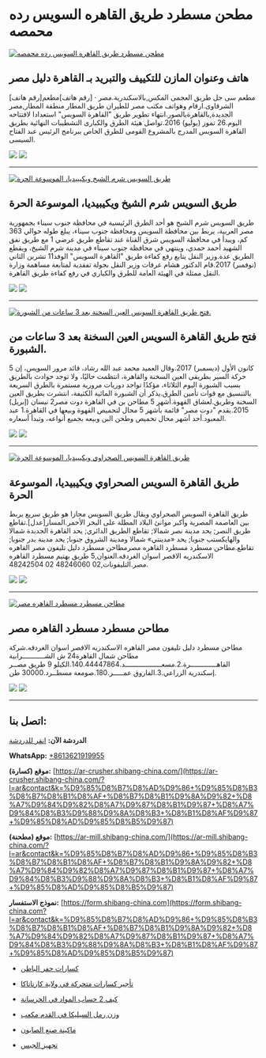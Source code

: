 # مطحن مسطرد طريق القاهره السويس رده محمصه

<a href="https://swt.shibang-china.com/?l=ar&img&k=%D9%85%D8%B7%D8%AD%D9%86+%D9%85%D8%B3%D8%B7%D8%B1%D8%AF+%D8%B7%D8%B1%D9%8A%D9%82+%D8%A7%D9%84%D9%82%D8%A7%D9%87%D8%B1%D9%87+%D8%A7%D9%84%D8%B3%D9%88%D9%8A%D8%B3+%D8%B1%D8%AF%D9%87+%D9%85%D8%AD%D9%85%D8%B5%D9%87" target="_blank">![مطحن مسطرد طريق القاهره السويس رده محمصه](http://static.shibang-china.com/all-800x300/280.jpg)</a>

## هاتف وعنوان المازن للتكييف والتبريد بـ القاهرة دليل مصر
[رقم هاتف]مطعم سى جل طريق العجمى المكس,بالاسكندرية.مصر &middot; [رقم هاتف]مطعم الشرقاوى.ارقام وهواتف مكتب مصر للطيران طريق المطار منطقة المطار,مصر الجديدة,بالقاهرةبالصور.انتهاء تطوير طريق &quot;القاهرة السويس&quot; استعدادا لافتتاحه اليوم.26 تموز (يوليو) 2016.تواصل هيئة الطرق والكبارى التشطيبات النهائية بطريق القاهرة السويس المدرج بالمشروع القومى للطرق الخاص ببرنامج الرئيس عبد الفتاح السيسى.


<a href="https://whatsapp.shibangsoft.com/WhatsApp.php" target="_blank" title="WhatsApp">![](http://static.shibang-china.com/icon/whatsapp.png)</a> <a href="https://swt.shibang-china.com/?l=ar&icon&k=%D9%85%D8%B7%D8%AD%D9%86+%D9%85%D8%B3%D8%B7%D8%B1%D8%AF+%D8%B7%D8%B1%D9%8A%D9%82+%D8%A7%D9%84%D9%82%D8%A7%D9%87%D8%B1%D9%87+%D8%A7%D9%84%D8%B3%D9%88%D9%8A%D8%B3+%D8%B1%D8%AF%D9%87+%D9%85%D8%AD%D9%85%D8%B5%D9%87" target="_blank">![](http://static.shibang-china.com/icon/chat-ar.png)</a>

---

<a href="https://swt.shibang-china.com/?l=ar&img&k=%D9%85%D8%B7%D8%AD%D9%86+%D9%85%D8%B3%D8%B7%D8%B1%D8%AF+%D8%B7%D8%B1%D9%8A%D9%82+%D8%A7%D9%84%D9%82%D8%A7%D9%87%D8%B1%D9%87+%D8%A7%D9%84%D8%B3%D9%88%D9%8A%D8%B3+%D8%B1%D8%AF%D9%87+%D9%85%D8%AD%D9%85%D8%B5%D9%87" target="_blank">![طريق السويس شرم الشيخ ويكيبيديا، الموسوعة الحرة](http://static.shibang-china.com/all-800x300/358.jpg)</a>

## طريق السويس شرم الشيخ ويكيبيديا، الموسوعة الحرة
طريق السويس شرم الشيخ هو أحد الطرق الرئيسية في محافظة جنوب سيناء بجمهورية مصر العربية، يربط بين محافظة السويس ومحافظة جنوب سيناء، يبلغ طوله حوالي 363 كم، ويبدأ في محافظة السويس شرق القناة عند تقاطع طريق عرضي 1 مع طريق نفق الشهيد أحمد حمدي، وينتهي في محافظة جنوب سيناء في مدينة شرم الشيخ، ويقطع الطريق عدة.وزير النقل يتابع رفع كفاءة طريق &quot;القاهرة السويس&quot; الوفد11 تشرين الثاني (نوفمبر) 2017.قام الدكتور هشام عرفات وزير النقل بجولة تفقدية لمتابعة مساهمة وزارة النقل ممثلة في الهيئة العامة للطرق والكباري في رفع كفاءة طريق القاهرة.


<a href="https://whatsapp.shibangsoft.com/WhatsApp.php" target="_blank" title="WhatsApp">![](http://static.shibang-china.com/icon/whatsapp.png)</a> <a href="https://swt.shibang-china.com/?l=ar&icon&k=%D9%85%D8%B7%D8%AD%D9%86+%D9%85%D8%B3%D8%B7%D8%B1%D8%AF+%D8%B7%D8%B1%D9%8A%D9%82+%D8%A7%D9%84%D9%82%D8%A7%D9%87%D8%B1%D9%87+%D8%A7%D9%84%D8%B3%D9%88%D9%8A%D8%B3+%D8%B1%D8%AF%D9%87+%D9%85%D8%AD%D9%85%D8%B5%D9%87" target="_blank">![](http://static.shibang-china.com/icon/chat-ar.png)</a>

---

<a href="https://swt.shibang-china.com/?l=ar&img&k=%D9%85%D8%B7%D8%AD%D9%86+%D9%85%D8%B3%D8%B7%D8%B1%D8%AF+%D8%B7%D8%B1%D9%8A%D9%82+%D8%A7%D9%84%D9%82%D8%A7%D9%87%D8%B1%D9%87+%D8%A7%D9%84%D8%B3%D9%88%D9%8A%D8%B3+%D8%B1%D8%AF%D9%87+%D9%85%D8%AD%D9%85%D8%B5%D9%87" target="_blank">![فتح طريق القاهرة السويس العين السخنة بعد 3 ساعات من الشبورة.](http://static.shibang-china.com/all-800x300/243.jpg)</a>

## فتح طريق القاهرة السويس العين السخنة بعد 3 ساعات من الشبورة.
5 كانون الأول (ديسمبر) 2017.وقال العميد محمد عبد الله رشاد، قائد مرور السويس، إن حركة السير بطريقى العين السخنة والقاهرة، انتظمت حاليًا، ولا توجد حوادث بالطريق بسبب الشبورة اليوم الثلاثاء، مؤكدًا تواجد دوريات مرورية مستمرة بالطرق السريعة بالتنسيق مع قوات تأمين الطرق.يذكر أن الشبورة المائية الكثيفة، انتشرت بطريق العين السخنة وطريق.لعشاق القهوة.أشهر 5 مطاحن بن في القاهرة دوت مصر2 نيسان (إبريل) 2015.يقدم &quot;دوت مصر&quot; قائمة بأشهر 5 محال لتحميص القهوة وبيعها في القاهرة.1 عبد المعبود.أحد أشهر محال تحميص وطحن البن وبيعه بجميع أنواعه، وتبدأ أسعاره.


<a href="https://whatsapp.shibangsoft.com/WhatsApp.php" target="_blank" title="WhatsApp">![](http://static.shibang-china.com/icon/whatsapp.png)</a> <a href="https://swt.shibang-china.com/?l=ar&icon&k=%D9%85%D8%B7%D8%AD%D9%86+%D9%85%D8%B3%D8%B7%D8%B1%D8%AF+%D8%B7%D8%B1%D9%8A%D9%82+%D8%A7%D9%84%D9%82%D8%A7%D9%87%D8%B1%D9%87+%D8%A7%D9%84%D8%B3%D9%88%D9%8A%D8%B3+%D8%B1%D8%AF%D9%87+%D9%85%D8%AD%D9%85%D8%B5%D9%87" target="_blank">![](http://static.shibang-china.com/icon/chat-ar.png)</a>

---

<a href="https://swt.shibang-china.com/?l=ar&img&k=%D9%85%D8%B7%D8%AD%D9%86+%D9%85%D8%B3%D8%B7%D8%B1%D8%AF+%D8%B7%D8%B1%D9%8A%D9%82+%D8%A7%D9%84%D9%82%D8%A7%D9%87%D8%B1%D9%87+%D8%A7%D9%84%D8%B3%D9%88%D9%8A%D8%B3+%D8%B1%D8%AF%D9%87+%D9%85%D8%AD%D9%85%D8%B5%D9%87" target="_blank">![طريق القاهرة السويس الصحراوي ويكيبيديا، الموسوعة الحرة](http://static.shibang-china.com/all-800x300/1311.jpg)</a>

## طريق القاهرة السويس الصحراوي ويكيبيديا، الموسوعة الحرة
طريق القاهرة السويس الصحراوي ويقال طريق السويس مجازا هو طريق سريع يربط بين العاصمة المصرية وأكبر موانئ البلاد المطلة على البحر الأحمر.المسار[عدل].تقاطع طريق النصر; يحد مدينة نصر شمالا; تقاطع الطريق الدائري; يحد القاهرة الجديدة شمالا والهايكستب جنوبا; يحد «مدينتي» شمالا ومدينة الشروق جنوبا; يحد مدينة بدر جنوبا; تقاطع.مطاحن مسطرد مسطرد القاهره مصرمطاحن مسطرد دليل تليفون مصر القاهره الاسكندريه الاقصر اسوان الغردقه.العنوان,5 طريق بهتيم مسطرد القاهره مصر.التليفونات,02 48246060 02 48242504.


<a href="https://whatsapp.shibangsoft.com/WhatsApp.php" target="_blank" title="WhatsApp">![](http://static.shibang-china.com/icon/whatsapp.png)</a> <a href="https://swt.shibang-china.com/?l=ar&icon&k=%D9%85%D8%B7%D8%AD%D9%86+%D9%85%D8%B3%D8%B7%D8%B1%D8%AF+%D8%B7%D8%B1%D9%8A%D9%82+%D8%A7%D9%84%D9%82%D8%A7%D9%87%D8%B1%D9%87+%D8%A7%D9%84%D8%B3%D9%88%D9%8A%D8%B3+%D8%B1%D8%AF%D9%87+%D9%85%D8%AD%D9%85%D8%B5%D9%87" target="_blank">![](http://static.shibang-china.com/icon/chat-ar.png)</a>

---

<a href="https://swt.shibang-china.com/?l=ar&img&k=%D9%85%D8%B7%D8%AD%D9%86+%D9%85%D8%B3%D8%B7%D8%B1%D8%AF+%D8%B7%D8%B1%D9%8A%D9%82+%D8%A7%D9%84%D9%82%D8%A7%D9%87%D8%B1%D9%87+%D8%A7%D9%84%D8%B3%D9%88%D9%8A%D8%B3+%D8%B1%D8%AF%D9%87+%D9%85%D8%AD%D9%85%D8%B5%D9%87" target="_blank">![مطاحن مسطرد مسطرد القاهره مصر](http://static.shibang-china.com/all-800x300/823.jpg)</a>

## مطاحن مسطرد مسطرد القاهره مصر
مطاحن مسطرد دليل تليفون مصر القاهره الاسكندريه الاقصر اسوان الغردقه.شركة مطاحن شمال القاهرة24 ش الشـــــــــــرابية القاهـــــــــــــرة.2.مسعــــــــــــــــــد.140.44447864.الكيلو 9 طريق مصــر إسكندرية الزراعي.3.الفاروق عمـــــر.180.صومعة مسطــرد.30000 طن.


<a href="https://whatsapp.shibangsoft.com/WhatsApp.php" target="_blank" title="WhatsApp">![](http://static.shibang-china.com/icon/whatsapp.png)</a> <a href="https://swt.shibang-china.com/?l=ar&icon&k=%D9%85%D8%B7%D8%AD%D9%86+%D9%85%D8%B3%D8%B7%D8%B1%D8%AF+%D8%B7%D8%B1%D9%8A%D9%82+%D8%A7%D9%84%D9%82%D8%A7%D9%87%D8%B1%D9%87+%D8%A7%D9%84%D8%B3%D9%88%D9%8A%D8%B3+%D8%B1%D8%AF%D9%87+%D9%85%D8%AD%D9%85%D8%B5%D9%87" target="_blank">![](http://static.shibang-china.com/icon/chat-ar.png)</a>

---
## اتصل بنا:

**الدردشة الآن:** [انقر للدردشة](https://swt.shibang-china.com?l=ar&contact&k=%D9%85%D8%B7%D8%AD%D9%86+%D9%85%D8%B3%D8%B7%D8%B1%D8%AF+%D8%B7%D8%B1%D9%8A%D9%82+%D8%A7%D9%84%D9%82%D8%A7%D9%87%D8%B1%D9%87+%D8%A7%D9%84%D8%B3%D9%88%D9%8A%D8%B3+%D8%B1%D8%AF%D9%87+%D9%85%D8%AD%D9%85%D8%B5%D9%87)

**WhatsApp:**  [+8613621919955](https://whatsapp.shibangsoft.com/WhatsApp.php)

**موقع (كسارة):** [https://ar-crusher.shibang-china.com/](https://ar-crusher.shibang-china.com/?l=ar&contact&k=%D9%85%D8%B7%D8%AD%D9%86+%D9%85%D8%B3%D8%B7%D8%B1%D8%AF+%D8%B7%D8%B1%D9%8A%D9%82+%D8%A7%D9%84%D9%82%D8%A7%D9%87%D8%B1%D9%87+%D8%A7%D9%84%D8%B3%D9%88%D9%8A%D8%B3+%D8%B1%D8%AF%D9%87+%D9%85%D8%AD%D9%85%D8%B5%D9%87)

**موقع (مطحنة):** [https://ar-mill.shibang-china.com/](https://ar-mill.shibang-china.com/?l=ar&contact&k=%D9%85%D8%B7%D8%AD%D9%86+%D9%85%D8%B3%D8%B7%D8%B1%D8%AF+%D8%B7%D8%B1%D9%8A%D9%82+%D8%A7%D9%84%D9%82%D8%A7%D9%87%D8%B1%D9%87+%D8%A7%D9%84%D8%B3%D9%88%D9%8A%D8%B3+%D8%B1%D8%AF%D9%87+%D9%85%D8%AD%D9%85%D8%B5%D9%87)

**نموذج الاستفسار:** [https://form.shibang-china.com](https://form.shibang-china.com?l=ar&contact&k=%D9%85%D8%B7%D8%AD%D9%86+%D9%85%D8%B3%D8%B7%D8%B1%D8%AF+%D8%B7%D8%B1%D9%8A%D9%82+%D8%A7%D9%84%D9%82%D8%A7%D9%87%D8%B1%D9%87+%D8%A7%D9%84%D8%B3%D9%88%D9%8A%D8%B3+%D8%B1%D8%AF%D9%87+%D9%85%D8%AD%D9%85%D8%B5%D9%87)

* [كسارات حفر الباطن](../34/%D9%83%D8%B3%D8%A7%D8%B1%D8%A7%D8%AA%20%D8%AD%D9%81%D8%B1%20%D8%A7%D9%84%D8%A8%D8%A7%D8%B7%D9%86.md)

* [تأجير كسارات متحركة في ولاية كارناتاكا](../31/%D8%AA%D8%A3%D8%AC%D9%8A%D8%B1%20%D9%83%D8%B3%D8%A7%D8%B1%D8%A7%D8%AA%20%D9%85%D8%AA%D8%AD%D8%B1%D9%83%D8%A9%20%D9%81%D9%8A%20%D9%88%D9%84%D8%A7%D9%8A%D8%A9%20%D9%83%D8%A7%D8%B1%D9%86%D8%A7%D8%AA%D8%A7%D9%83%D8%A7.md)

* [كيف 2 حساب المواد في الخرسانة](../33/%D9%83%D9%8A%D9%81%202%20%D8%AD%D8%B3%D8%A7%D8%A8%20%D8%A7%D9%84%D9%85%D9%88%D8%A7%D8%AF%20%D9%81%D9%8A%20%D8%A7%D9%84%D8%AE%D8%B1%D8%B3%D8%A7%D9%86%D8%A9.md)

* [وزن رمل السيليكا في القدم مكعب](../34/%D9%88%D8%B2%D9%86%20%D8%B1%D9%85%D9%84%20%D8%A7%D9%84%D8%B3%D9%8A%D9%84%D9%8A%D9%83%D8%A7%20%D9%81%D9%8A%20%D8%A7%D9%84%D9%82%D8%AF%D9%85%20%D9%85%D9%83%D8%B9%D8%A8.md)

* [ماكينة صنع الصابون](../32/%D9%85%D8%A7%D9%83%D9%8A%D9%86%D8%A9%20%D8%B5%D9%86%D8%B9%20%D8%A7%D9%84%D8%B5%D8%A7%D8%A8%D9%88%D9%86.md)

* [تجهيز الجبس](../32/%D8%AA%D8%AC%D9%87%D9%8A%D8%B2%20%D8%A7%D9%84%D8%AC%D8%A8%D8%B3.md)